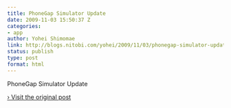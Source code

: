 ```yaml
---
title: PhoneGap Simulator Update
date: 2009-11-03 15:50:37 Z
categories:
- app
author: Yohei Shimomae
link: http://blogs.nitobi.com/yohei/2009/11/03/phonegap-simulator-update/
status: publish
type: post
format: html
---
```


PhoneGap Simulator Update

[› Visit the original post](http://blogs.nitobi.com/yohei/2009/11/03/phonegap-simulator-update/)
